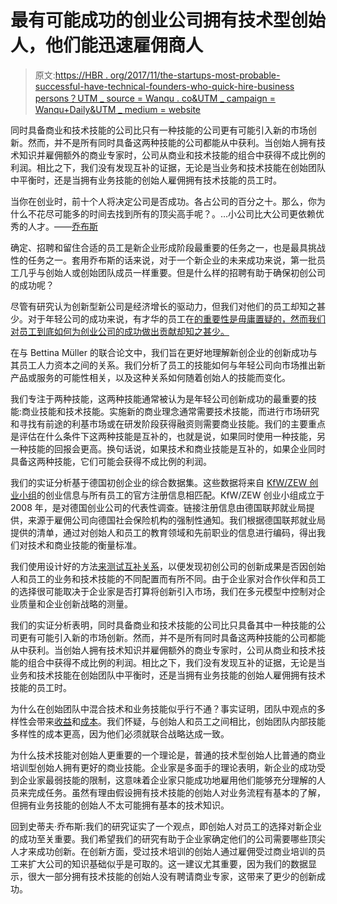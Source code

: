 # 最有可能成功的创业公司拥有技术型创始人，他们能迅速雇佣商人

> 原文:[https://HBR . org/2017/11/the-startups-most-probable-successful-have-technical-founders-who-quick-hire-business persons？UTM _ source = Wanqu . co&UTM _ campaign = Wanqu+Daily&UTM _ medium = website](https://hbr.org/2017/11/the-startups-most-likely-to-succeed-have-technical-founders-who-quickly-hire-businesspeople?utm_source=wanqu.co&utm_campaign=Wanqu+Daily&utm_medium=website)

 同时具备商业和技术技能的公司比只有一种技能的公司更有可能引入新的市场创新。然而，并不是所有同时具备这两种技能的公司都能从中获利。当创始人拥有技术知识并雇佣额外的商业专家时，公司从商业和技术技能的组合中获得不成比例的利润。相比之下，我们没有发现互补的证据，无论是当业务和技术技能在创始团队中平衡时，还是当拥有业务技能的创始人雇佣拥有技术技能的员工时。 

当你在创业时，前十个人将决定公司是否成功。各占公司的百分之十。那么，你为什么不花尽可能多的时间去找到所有的顶尖高手呢？。…小公司比大公司更依赖优秀的人才。——[乔布斯](https://books.google.de/books?id=nmSuGAAACAAJ&hl=de&source=gbs_book_other_versions)

确定、招聘和留住合适的员工是新企业形成阶段最重要的任务之一，也是最具挑战性的任务之一。套用乔布斯的话来说，对于一个新企业的未来成功来说，第一批员工几乎与创始人或创始团队成员一样重要。但是什么样的招聘有助于确保初创公司的成功呢？

尽管有研究认为创新型新公司是经济增长的驱动力，但我们对他们的员工却知之甚少。对于年轻公司的成功来说，有才华的员工在[的重要性是毋庸置疑的，然而我们对员工到底如何为创业公司的成功做出贡献却知之甚少。](https://ideas.repec.org/p/iza/izadps/dp9919.html)

在与 Bettina Müller 的联合论文中，我们旨在更好地理解新创企业的创新成功与其员工人力资本之间的关系。我们分析了员工的技能如何与年轻公司向市场推出新产品或服务的可能性相关，以及这种关系如何随着创始人的技能而变化。

我们专注于两种技能，这两种技能通常被认为是年轻公司创新成功的最重要的技能:商业技能和技术技能。实施新的商业理念通常需要技术技能，而进行市场研究和寻找有前途的利基市场或在研发阶段获得融资则需要商业技能。我们的主要重点是评估在什么条件下这两种技能是互补的，也就是说，如果同时使用一种技能，另一种技能的回报会更高。换句话说，如果技术和商业技能是互补的，如果企业同时具备这两种技能，它们可能会获得不成比例的利润。

我们的实证分析基于德国初创企业的综合数据集。这些数据将来自 [KfW/ZEW 创业小组](http://kooperationen.zew.de/en/kfwzew-gruendungspanel/home.html)的创业信息与所有员工的官方注册信息相匹配。KfW/ZEW 创业小组成立于 2008 年，是对德国创业公司的代表性调查。链接注册信息由德国联邦就业局提供，来源于雇佣公司向德国社会保险机构的强制性通知。我们根据德国联邦就业局提供的清单，通过对创始人和员工的教育领域和先前职业的信息进行编码，得出我们对技术和商业技能的衡量标准。

我们使用设计好的方法[来测试互补关系](https://link.springer.com/article/10.1007/s11123-010-0189-8)，以便发现初创公司的创新成果是否因创始人和员工的业务和技术技能的不同配置而有所不同。由于企业家对合作伙伴和员工的选择很可能取决于企业家是否打算将创新引入市场，我们在多元模型中控制对企业质量和企业创新战略的测量。

我们的实证分析表明，同时具备商业和技术技能的公司比只具备其中一种技能的公司更有可能引入新的市场创新。然而，并不是所有同时具备这两种技能的公司都能从中获利。当创始人拥有技术知识并雇佣额外的商业专家时，公司从商业和技术技能的组合中获得不成比例的利润。相比之下，我们没有发现互补的证据，无论是当业务和技术技能在创始团队中平衡时，还是当拥有业务技能的创始人雇佣拥有技术技能的员工时。

为什么在创始团队中混合技术和业务技能似乎行不通？事实证明，团队中观点的多样性会带来[收益](http://www.jstor.org/stable/2393871?seq=1#page_scan_tab_contents)和[成本](http://onlinelibrary.wiley.com/doi/10.1002/(SICI)1097-0266(199801)19:1%3C39::AID-SMJ932%3E3.0.CO;2-A/abstract)。我们怀疑，与创始人和员工之间相比，创始团队内部技能多样性的成本更高，因为他们必须就联合战略达成一致。

为什么技术技能对创始人更重要的一个理论是，普通的技术型创始人比普通的商业培训型创始人拥有更好的商业技能。企业家是多面手的理论表明，新企业的成功受到企业家最弱技能的限制，这意味着企业家只能成功地雇用他们能够充分理解的人员来完成任务。虽然有理由假设拥有技术技能的创始人对业务流程有基本的了解，但拥有业务技能的创始人不太可能拥有基本的技术知识。

回到史蒂夫·乔布斯:我们的研究证实了一个观点，即创始人对员工的选择对新企业的成功至关重要。我们希望我们的研究有助于企业家确定他们的公司需要哪些顶尖人才来成功创新。在创新方面，受过技术培训的创始人通过雇佣受过商业培训的员工来扩大公司的知识基础似乎是可取的。这一建议尤其重要，因为我们的数据显示，很大一部分拥有技术技能的创始人没有聘请商业专家，这带来了更少的创新成功。